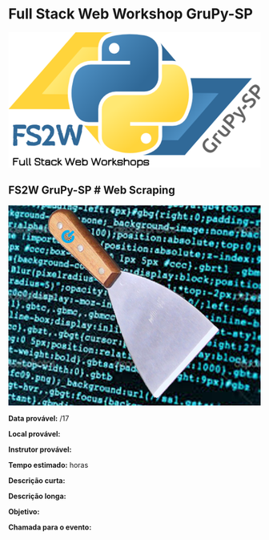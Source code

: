 # Full Stack Web Workshop GruPy-SP

![fs2w](img/fs2w.png)

## FS2W GruPy-SP # Web Scraping

![img](img/web_scraper.png)

**Data provável:** /17

**Local provável:** 

**Instrutor provável:** 

**Tempo estimado:**  horas

**Descrição curta:**


**Descrição longa:**


**Objetivo:**



**Chamada para o evento:**

